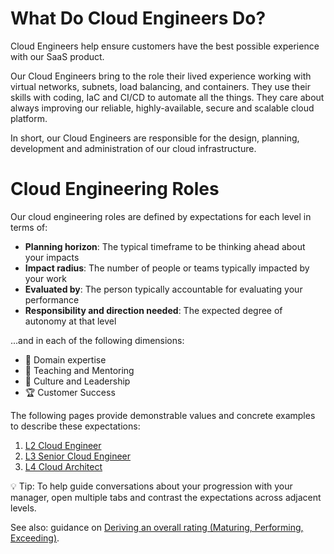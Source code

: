 # What Do Cloud Engineers Do?

Cloud Engineers help ensure customers have the best possible experience with our SaaS product.

Our Cloud Engineers bring to the role their lived experience working with virtual networks, subnets, load balancing, and containers.
They use their skills with coding, IaC and CI/CD to automate all the things.
They care about always improving our reliable, highly-available, secure and scalable cloud platform.

In short, our Cloud Engineers are responsible for the design, planning, development and administration of our cloud infrastructure.

# Cloud Engineering Roles

Our cloud engineering roles are defined by expectations for each level in terms of:
-   **Planning horizon**: The typical timeframe to be thinking ahead about your impacts
-   **Impact radius**: The number of people or teams typically impacted by your work
-   **Evaluated by**: The person typically accountable for evaluating your performance
-   **Responsibility and direction needed**: The expected degree of autonomy at that level

...and in each of the following dimensions:

-   🦉 Domain expertise
-   🌱 Teaching and Mentoring
-   🧭 Culture and Leadership
-   🏆 Customer Success

The following pages provide demonstrable values and concrete examples to describe these expectations:

1. [L2 Cloud Engineer](L2-Cloud-Engineer.md)
1. [L3 Senior Cloud Engineer](L3-Senior-Cloud-Engineer.md)
1. [L4 Cloud Architect](L4-Cloud-Architect.md)

💡 Tip: To help guide conversations about your progression with your manager, open multiple tabs and contrast the expectations across adjacent levels.

See also: guidance on [Deriving an overall rating (Maturing, Performing, Exceeding)](../Software-Engineering/Levels-Bands-And-Performance-Reviews.md).
